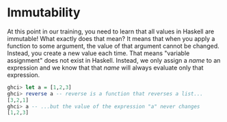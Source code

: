 # Immutability

At this point in our training, you need to learn that all values in Haskell are immutable! What exactly does that mean? It means that when you apply a function to some argument, the value of that argument cannot be changed. Instead, you create a new value each time. That means "variable assignment" does not exist in Haskell. Instead, we only assign a _name_ to an expression and we know that that _name_ will always evaluate only that expression.

```haskell
ghci> let a = [1,2,3]
ghci> reverse a -- reverse is a function that reverses a list...
[3,2,1]
ghci> a -- ...but the value of the expression "a" never changes
[1,2,3]
```
